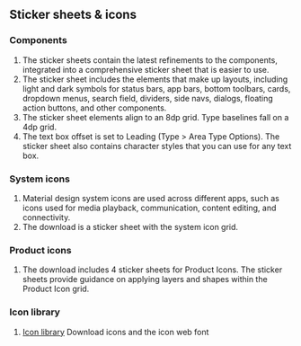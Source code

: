 ## Sticker sheets & icons

### Components
1. The sticker sheets contain the latest refinements to the components, integrated into a comprehensive sticker sheet that is easier to use.
2. The sticker sheet includes the elements that make up layouts, including light and dark symbols for status bars, app bars, bottom toolbars, cards, dropdown menus, search field, dividers, side navs, dialogs, floating action buttons, and other components.
3. The sticker sheet elements align to an 8dp grid. Type baselines fall on a 4dp grid.
4. The text box offset is set to Leading (Type > Area Type Options). The sticker sheet also contains character styles that you can use for any text box.

### System icons
1. Material design system icons are used across different apps, such as icons used for media playback, communication, content editing, and connectivity.
2. The download is a sticker sheet with the system icon grid.

### Product icons
1. The download includes 4 sticker sheets for Product Icons. The sticker sheets provide guidance on applying layers and shapes within the Product Icon grid.

### Icon library
1. [Icon library](https://www.google.com/design/icons/) Download icons and the icon web font
